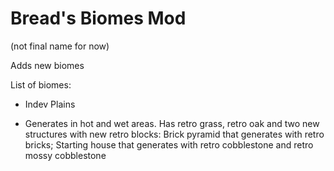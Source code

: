 # Bread's Biomes Mod 
(not final name for now)

Adds new biomes

List of biomes:
- Indev Plains
* Generates in hot and wet areas. Has retro grass, retro oak and two new structures with new retro blocks: Brick pyramid that generates with retro bricks; Starting house that generates with retro cobblestone and retro mossy cobblestone

